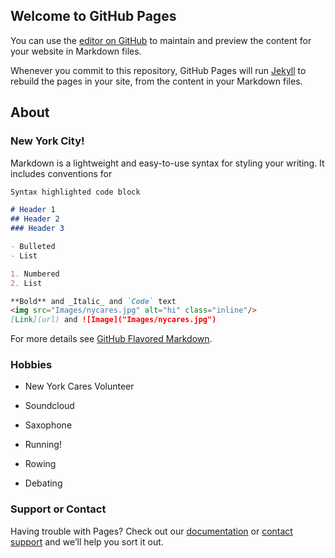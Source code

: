 ## Welcome to GitHub Pages

You can use the [editor on GitHub](https://github.com/mtchibozo/tchibozo/edit/master/index.md) to maintain and preview the content for your website in Markdown files.

Whenever you commit to this repository, GitHub Pages will run [Jekyll](https://jekyllrb.com/) to rebuild the pages in your site, from the content in your Markdown files.

## About

### New York City!

Markdown is a lightweight and easy-to-use syntax for styling your writing. It includes conventions for

```markdown
Syntax highlighted code block

# Header 1
## Header 2
### Header 3

- Bulleted
- List

1. Numbered
2. List

**Bold** and _Italic_ and `Code` text
<img src="Images/nycares.jpg" alt="hi" class="inline"/>
[Link](url) and ![Image]("Images/nycares.jpg")
```

For more details see [GitHub Flavored Markdown](https://guides.github.com/features/mastering-markdown/).

### Hobbies

- New York Cares Volunteer

- Soundcloud

- Saxophone

- Running!

- Rowing

- Debating

### Support or Contact

Having trouble with Pages? Check out our [documentation](https://help.github.com/categories/github-pages-basics/) or [contact support](https://github.com/contact) and we’ll help you sort it out.
